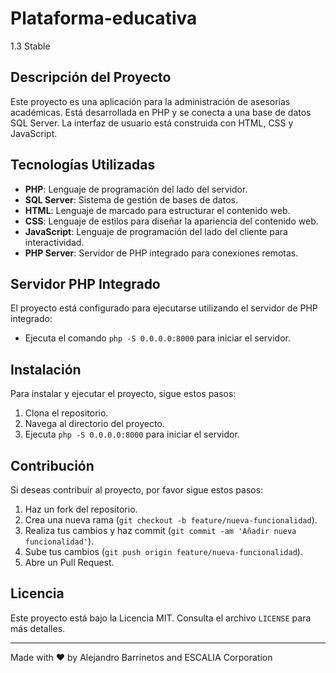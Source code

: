 # Plataforma-educativa

1.3 Stable

## Descripción del Proyecto

Este proyecto es una aplicación para la administración de asesorías académicas. Está desarrollada en PHP y se conecta a una base de datos SQL Server. La interfaz de usuario está construida con HTML, CSS y JavaScript.

## Tecnologías Utilizadas

- **PHP**: Lenguaje de programación del lado del servidor.
- **SQL Server**: Sistema de gestión de bases de datos.
- **HTML**: Lenguaje de marcado para estructurar el contenido web.
- **CSS**: Lenguaje de estilos para diseñar la apariencia del contenido web.
- **JavaScript**: Lenguaje de programación del lado del cliente para interactividad.
- **PHP Server**: Servidor de PHP integrado para conexiones remotas.

## Servidor PHP Integrado

El proyecto está configurado para ejecutarse utilizando el servidor de PHP integrado:

- Ejecuta el comando `php -S 0.0.0.0:8000` para iniciar el servidor.

## Instalación

Para instalar y ejecutar el proyecto, sigue estos pasos:

1. Clona el repositorio.
2. Navega al directorio del proyecto.
3. Ejecuta `php -S 0.0.0.0:8000` para iniciar el servidor.

## Contribución

Si deseas contribuir al proyecto, por favor sigue estos pasos:

1. Haz un fork del repositorio.
2. Crea una nueva rama (`git checkout -b feature/nueva-funcionalidad`).
3. Realiza tus cambios y haz commit (`git commit -am 'Añadir nueva funcionalidad'`).
4. Sube tus cambios (`git push origin feature/nueva-funcionalidad`).
5. Abre un Pull Request.

## Licencia

Este proyecto está bajo la Licencia MIT. Consulta el archivo `LICENSE` para más detalles.

---

Made with ❤️ by Alejandro Barrinetos and ESCALIA Corporation
